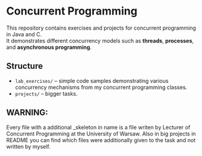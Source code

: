 # Concurrent Programming

This repository contains exercises and projects for concurrent programming in Java and C.  
It demonstrates different concurrency models such as **threads**, **processes**, and **asynchronous programming**.

## Structure
- `lab_exercises/` – simple code samples demonstrating various concurrency mechanisms from my concurrent programming classes.
- `projects/` – bigger tasks.

## WARNING:
Every file with a additional _skeleton in name is a file writen by Lecturer of Concurrent Programming at the University of Warsaw. Also in big projects in README you can find which files were additionally given to the task and not written by myself.

